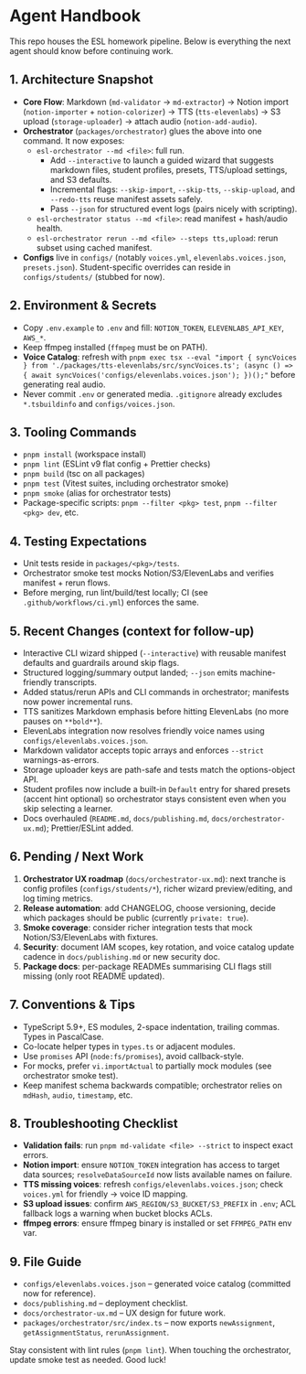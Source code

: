# Agent Handbook

This repo houses the ESL homework pipeline. Below is everything the next agent should know before continuing work.

## 1. Architecture Snapshot

- **Core Flow**: Markdown (`md-validator` → `md-extractor`) → Notion import (`notion-importer` + `notion-colorizer`) → TTS (`tts-elevenlabs`) → S3 upload (`storage-uploader`) → attach audio (`notion-add-audio`).
- **Orchestrator** (`packages/orchestrator`) glues the above into one command. It now exposes:
  - `esl-orchestrator --md <file>`: full run.
    - Add `--interactive` to launch a guided wizard that suggests markdown files, student profiles, presets, TTS/upload settings, and S3 defaults.
    - Incremental flags: `--skip-import`, `--skip-tts`, `--skip-upload`, and `--redo-tts` reuse manifest assets safely.
    - Pass `--json` for structured event logs (pairs nicely with scripting).
  - `esl-orchestrator status --md <file>`: read manifest + hash/audio health.
  - `esl-orchestrator rerun --md <file> --steps tts,upload`: rerun subset using cached manifest.
- **Configs** live in `configs/` (notably `voices.yml`, `elevenlabs.voices.json`, `presets.json`). Student-specific overrides can reside in `configs/students/` (stubbed for now).

## 2. Environment & Secrets

- Copy `.env.example` to `.env` and fill: `NOTION_TOKEN`, `ELEVENLABS_API_KEY`, `AWS_*`.
- Keep ffmpeg installed (`ffmpeg` must be on PATH).
- **Voice Catalog**: refresh with `pnpm exec tsx --eval "import { syncVoices } from './packages/tts-elevenlabs/src/syncVoices.ts'; (async () => { await syncVoices('configs/elevenlabs.voices.json'); })();"` before generating real audio.
- Never commit `.env` or generated media. `.gitignore` already excludes `*.tsbuildinfo` and `configs/voices.json`.

## 3. Tooling Commands

- `pnpm install` (workspace install)
- `pnpm lint` (ESLint v9 flat config + Prettier checks)
- `pnpm build` (tsc on all packages)
- `pnpm test` (Vitest suites, including orchestrator smoke)
- `pnpm smoke` (alias for orchestrator tests)
- Package-specific scripts: `pnpm --filter <pkg> test`, `pnpm --filter <pkg> dev`, etc.

## 4. Testing Expectations

- Unit tests reside in `packages/<pkg>/tests`.
- Orchestrator smoke test mocks Notion/S3/ElevenLabs and verifies manifest + rerun flows.
- Before merging, run lint/build/test locally; CI (see `.github/workflows/ci.yml`) enforces the same.

## 5. Recent Changes (context for follow-up)

- Interactive CLI wizard shipped (`--interactive`) with reusable manifest defaults and guardrails around skip flags.
- Structured logging/summary output landed; `--json` emits machine-friendly transcripts.
- Added status/rerun APIs and CLI commands in orchestrator; manifests now power incremental runs.
- TTS sanitizes Markdown emphasis before hitting ElevenLabs (no more pauses on `**bold**`).
- ElevenLabs integration now resolves friendly voice names using `configs/elevenlabs.voices.json`.
- Markdown validator accepts topic arrays and enforces `--strict` warnings-as-errors.
- Storage uploader keys are path-safe and tests match the options-object API.
- Student profiles now include a built-in `Default` entry for shared presets (accent hint optional) so orchestrator stays consistent even when you skip selecting a learner.
- Docs overhauled (`README.md`, `docs/publishing.md`, `docs/orchestrator-ux.md`); Prettier/ESLint added.

## 6. Pending / Next Work

1. **Orchestrator UX roadmap** (`docs/orchestrator-ux.md`): next tranche is config profiles (`configs/students/*`), richer wizard preview/editing, and log timing metrics.
2. **Release automation**: add CHANGELOG, choose versioning, decide which packages should be public (currently `private: true`).
3. **Smoke coverage**: consider richer integration tests that mock Notion/S3/ElevenLabs with fixtures.
4. **Security**: document IAM scopes, key rotation, and voice catalog update cadence in `docs/publishing.md` or new security doc.
5. **Package docs**: per-package READMEs summarising CLI flags still missing (only root README updated).

## 7. Conventions & Tips

- TypeScript 5.9+, ES modules, 2-space indentation, trailing commas. Types in PascalCase.
- Co-locate helper types in `types.ts` or adjacent modules.
- Use `promises` API (`node:fs/promises`), avoid callback-style.
- For mocks, prefer `vi.importActual` to partially mock modules (see orchestrator smoke test).
- Keep manifest schema backwards compatible; orchestrator relies on `mdHash`, `audio`, `timestamp`, etc.

## 8. Troubleshooting Checklist

- **Validation fails**: run `pnpm md-validate <file> --strict` to inspect exact errors.
- **Notion import**: ensure `NOTION_TOKEN` integration has access to target data sources; `resolveDataSourceId` now lists available names on failure.
- **TTS missing voices**: refresh `configs/elevenlabs.voices.json`; check `voices.yml` for friendly -> voice ID mapping.
- **S3 upload issues**: confirm `AWS_REGION/S3_BUCKET/S3_PREFIX` in `.env`; ACL fallback logs a warning when bucket blocks ACLs.
- **ffmpeg errors**: ensure ffmpeg binary is installed or set `FFMPEG_PATH` env var.

## 9. File Guide

- `configs/elevenlabs.voices.json` – generated voice catalog (committed now for reference).
- `docs/publishing.md` – deployment checklist.
- `docs/orchestrator-ux.md` – UX design for future work.
- `packages/orchestrator/src/index.ts` – now exports `newAssignment`, `getAssignmentStatus`, `rerunAssignment`.

Stay consistent with lint rules (`pnpm lint`). When touching the orchestrator, update smoke test as needed. Good luck!
